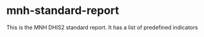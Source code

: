 # mnh-standard-report
This is the MNH DHIS2 standard report. It has a list of predefined indicators
